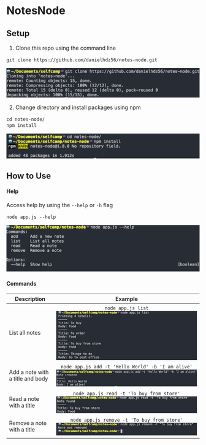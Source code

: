 # NotesNode

## Setup 
1. Clone this repo using the command line
```shellSession
git clone https://github.com/danielhdz56/notes-node.git
```
![clone](/images/cloneRepo.png?raw=true "Clone")

2. Change directory and install packages using npm 
```shellSession
cd notes-node/
npm install
```
![npmInstall](/images/npmInstall.png?raw=true "Install")

## How to Use
#### Help
Access help by using the `--help` or `-h` flag
```shellSession
node app.js --help
```
![help](/images/help.png?raw=true "Help")

#### Commands  

Description | Example
 --- | :---:
List all notes | `node app.js list` ![list](/images/list.png?raw=true "List")
Add a note with a title and body | `node app.js add -t 'Hello World' -b 'I am alive'` ![add](/images/add.png?raw=true "Add")
Read a note with a title | `node app.js read -t 'To buy from store'` ![read](/images/read.png?raw=true "Read")
Remove a note with a title | `node app.js remove -t 'To buy from store'` ![remove](/images/remove.png?raw=true "Remove")